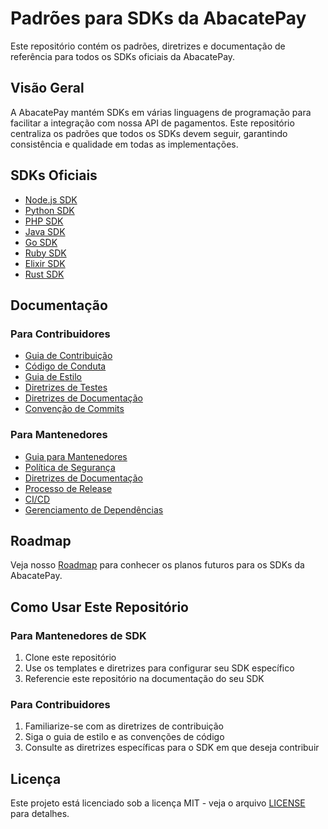 # Padrões para SDKs da AbacatePay

Este repositório contém os padrões, diretrizes e documentação de referência para todos os SDKs oficiais da AbacatePay.

## Visão Geral

A AbacatePay mantém SDKs em várias linguagens de programação para facilitar a integração com nossa API de pagamentos. Este repositório centraliza os padrões que todos os SDKs devem seguir, garantindo consistência e qualidade em todas as implementações.

## SDKs Oficiais

- [Node.js SDK](https://github.com/AbacatePay/abacatepay-nodejs-sdk)
- [Python SDK](https://github.com/AbacatePay/abacatepay-python-sdk)
- [PHP SDK](https://github.com/AbacatePay/abacatepay-php-sdk)
- [Java SDK](https://github.com/AbacatePay/abacatepay-java-sdk)
- [Go SDK](https://github.com/AbacatePay/abacatepay-go-sdk)
- [Ruby SDK](https://github.com/AbacatePay/abacatepay-ruby-sdk)
- [Elixir SDK](https://github.com/AbacatePay/abacatepay-elixir-sdk)
- [Rust SDK](https://github.com/AbacatePay/abacatepay-rust-sdk)

## Documentação

### Para Contribuidores
- [Guia de Contribuição](./contributing/CONTRIBUTING.md)
- [Código de Conduta](./contributing/CODE_OF_CONDUCT.md)
- [Guia de Estilo](./contributing/STYLE_GUIDE.md)
- [Diretrizes de Testes](./contributing/TESTING_GUIDELINES.md)
- [Diretrizes de Documentação](./contributing/DOCUMENTATION_GUIDELINES.md)
- [Convenção de Commits](./contributing/COMMIT_CONVENTION.md)

### Para Mantenedores
- [Guia para Mantenedores](./maintainers/MAINTAINERS.md)
- [Política de Segurança](./maintainers/SECURITY.md)
- [Diretrizes de Documentação](./contributing/DOCUMENTATION_GUIDELINES.md)
- [Processo de Release](./maintainers/RELEASE_PROCESS.md)
- [CI/CD](./maintainers/CI_CD.md)
- [Gerenciamento de Dependências](./maintainers/DEPENDENCY_MANAGEMENT.md)

## Roadmap

Veja nosso [Roadmap](./ROADMAP.md) para conhecer os planos futuros para os SDKs da AbacatePay.

## Como Usar Este Repositório

### Para Mantenedores de SDK
1. Clone este repositório
2. Use os templates e diretrizes para configurar seu SDK específico
3. Referencie este repositório na documentação do seu SDK

### Para Contribuidores
1. Familiarize-se com as diretrizes de contribuição
2. Siga o guia de estilo e as convenções de código
3. Consulte as diretrizes específicas para o SDK em que deseja contribuir

## Licença

Este projeto está licenciado sob a licença MIT - veja o arquivo [LICENSE](LICENSE) para detalhes.